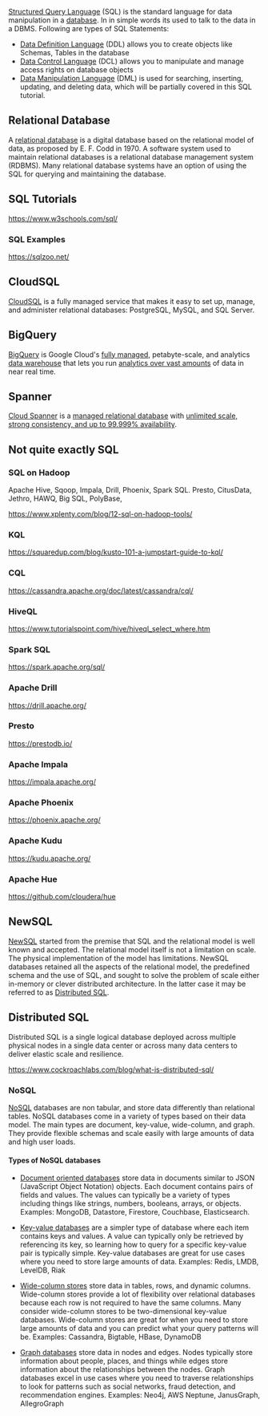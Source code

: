 [Structured Query Language](   https://wikipedia.org/wiki/SQL ) (SQL) is the standard language for data manipulation in a [database](Databases). In in simple words its used to talk to the data in a DBMS. Following are types of SQL Statements:

- [Data Definition Language](https://en.wikipedia.org/wiki/Data_definition_language) (DDL) allows you to create objects like Schemas, Tables in the database
- [Data Control Language](https://en.wikipedia.org/wiki/Data_control_language) (DCL) allows you to manipulate and manage access rights on database objects
- [Data Manipulation Language](https://en.wikipedia.org/wiki/Data_manipulation_language) (DML) is used for searching, inserting, updating, and deleting data, which will be partially covered in this SQL tutorial.

## Relational Database

A [relational database](https://en.wikipedia.org/wiki/Relational_database
) is a digital database based on the relational model of data, as proposed by E. F. Codd in 1970. A software system used to maintain relational databases is a relational database management system (RDBMS). Many relational database systems have an option of using the SQL  for querying and maintaining the database.



## SQL Tutorials

https://www.w3schools.com/sql/

<!--
https://www.guru99.com/sql.html

https://www.tutorialspoint.com/sql/index.htm

https://www.youtube.com/watch?v=HXV3zeQKqGY
-->

### SQL Examples

https://sqlzoo.net/


## CloudSQL

[CloudSQL](CloudSQL)  is a fully managed service that makes it easy to set up, manage, and administer relational databases: PostgreSQL, MySQL, and SQL Server.

## BigQuery

[BigQuery](BigQuery)  is Google Cloud's [fully managed](https://www.youtube.com/watch?v=kKBnFsNWwYM), petabyte-scale, and  analytics [data warehouse](https://cloud.google.com/solutions/bigquery-data-warehouse)  that lets you run [analytics over vast amounts](https://cloud.google.com/blog/topics/developers-practitioners/bigquery-explained-blog-series)  of data in near real time. 

## Spanner

[Cloud Spanner](Spanner) is a  [managed relational database](https://www.youtube.com/watch?v=IFbydfGV2lQ) with [unlimited scale, strong consistency, and up to 99.999% availability](https://www.youtube.com/watch?v=5bjYk6Hhd10). 

## Not quite exactly SQL

### SQL on Hadoop

Apache Hive, Sqoop, Impala, Drill, Phoenix, Spark SQL. Presto, CitusData, Jethro, HAWQ, Big SQL, PolyBase, 

https://www.xplenty.com/blog/12-sql-on-hadoop-tools/


### KQL

https://squaredup.com/blog/kusto-101-a-jumpstart-guide-to-kql/


### CQL

https://cassandra.apache.org/doc/latest/cassandra/cql/

### HiveQL

https://www.tutorialspoint.com/hive/hiveql_select_where.htm


### Spark SQL

https://spark.apache.org/sql/

### Apache Drill

https://drill.apache.org/

### Presto

https://prestodb.io/

### Apache Impala

https://impala.apache.org/

### Apache Phoenix

https://phoenix.apache.org/

### Apache Kudu

https://kudu.apache.org/

### Apache Hue

https://github.com/cloudera/hue

## NewSQL

[NewSQL](https://en.wikipedia.org/wiki/NewSQL) started from the premise that SQL and the relational model is well known and accepted.  The relational model itself is not a limitation on scale.  The physical implementation of the model has limitations.  NewSQL databases retained all the aspects of the relational model, the predefined schema and the use of SQL, and sought to solve the problem of scale either in-memory or  clever distributed architecture.  In the latter case it may be referred to as [Distributed SQL](https://www.cockroachlabs.com/blog/what-is-distributed-sql/
).



## Distributed SQL

Distributed SQL is a single logical database deployed across multiple physical nodes in a single data center or across many data centers to deliver elastic scale and resilience.

https://www.cockroachlabs.com/blog/what-is-distributed-sql/


### NoSQL

[NoSQL](https://en.wikipedia.org/wiki/NoSQL) databases  are non tabular, and store data differently than relational tables. NoSQL databases come in a variety of types based on their data model. The main types are document, key-value, wide-column, and graph. They provide flexible schemas and scale easily with large amounts of data and high user loads.

#### Types of NoSQL databases

* [Document oriented databases](https://en.wikipedia.org/wiki/Document-oriented_database) store data in documents similar to JSON (JavaScript Object Notation) objects. Each document contains pairs of fields and values. The values can typically be a variety of types including things like strings, numbers, booleans, arrays, or objects. Examples: MongoDB, Datastore, Firestore, Couchbase, Elasticsearch.

* [Key-value databases](https://en.wikipedia.org/wiki/Key%E2%80%93value_database) are a simpler type of database where each item contains keys and values. A value can typically only be retrieved by referencing its key, so learning how to query for a specific key-value pair is typically simple. Key-value databases are great for use cases where you need to store large amounts of data. Examples: Redis, LMDB, LevelDB, Riak

* [Wide-column stores](https://en.wikipedia.org/wiki/Wide-column_store) store data in tables, rows, and dynamic columns. Wide-column stores provide a lot of flexibility over relational databases because each row is not required to have the same columns. Many consider wide-column stores to be two-dimensional key-value databases. Wide-column stores are great for when you need to store large amounts of data and you can predict what your query patterns will be. Examples: Cassandra, Bigtable, HBase, DynamoDB

* [Graph databases](https://en.wikipedia.org/wiki/Graph_database) store data in nodes and edges. Nodes typically store information about people, places, and things while edges store information about the relationships between the nodes. Graph databases excel in use cases where you need to traverse relationships to look for patterns such as social networks, fraud detection, and recommendation engines. Examples: Neo4j, AWS Neptune, JanusGraph, AllegroGraph